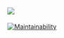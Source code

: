 # ![](https://i.imgur.com/ry6pNLD.png)

[![Maintainability](https://api.codeclimate.com/v1/badges/0971942e97c9c8c0fec3/maintainability)](https://codeclimate.com/github/phphacks/zend-tablegateway-factory/maintainability)
